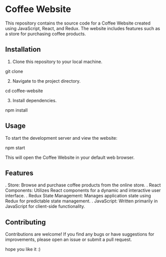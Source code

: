 # Coffee Website

This repository contains the source code for a Coffee Website created using JavaScript, React, and Redux. The website includes features such as a store for purchasing coffee products.

## Installation

1. Clone this repository to your local machine.

git clone <repository-url>

2. Navigate to the project directory.

cd coffee-website

3. Install dependencies.

npm install

## Usage

To start the development server and view the website:

npm start

This will open the Coffee Website in your default web browser.


## Features

. Store: Browse and purchase coffee products from the online store.
. React Components: Utilizes React components for a dynamic and interactive user interface.
. Redux State Management: Manages application state using Redux for predictable state management.
. JavaScript: Written primarily in JavaScript for client-side functionality.

## Contributing

Contributions are welcome! If you find any bugs or have suggestions for improvements, please open an issue or submit a pull request.


hope you like it :)